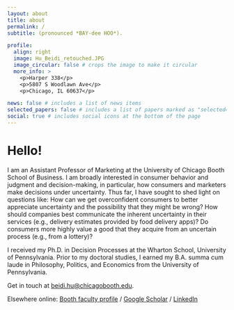 ```yaml
---
layout: about
title: about
permalink: /
subtitle: (pronounced *BAY-dee HOO*).

profile:
  align: right
  image: Hu_Beidi_retouched.JPG
  image_circular: false # crops the image to make it circular
  more_info: >
    <p>Harper 338</p>
    <p>5807 S Woodlawn Ave</p>
    <p>Chicago, IL 60637</p>

news: false # includes a list of news items
selected_papers: false # includes a list of papers marked as "selected={true}"
social: true # includes social icons at the bottom of the page
---
```


# Hello!

I am an Assistant Professor of Marketing at the University of Chicago Booth School of Business. 
I am broadly interested in consumer behavior and judgment and decision-making, in particular, how consumers and marketers make decisions under uncertainty. Thus far, I have sought to shed light on questions like: How can we get overconfident consumers to better appreciate uncertainty and the possibility that they might be wrong? How should companies best communicate the inherent uncertainty in their services (e.g., delivery estimates provided by food delivery apps)? Do consumers more highly value a good that they acquire from an uncertain process (e.g., from a lottery)? 

I received my Ph.D. in Decision Processes at the Wharton School, University of Pennsylvania. Prior to my doctoral studies, I earned my B.A. summa cum laude in Philosophy, Politics, and Economics from the University of Pennsylvania. 

Get in touch at [beidi.hu@chicagobooth.edu](mailto:beidi.hu@chicagobooth.edu).

Elsewhere online: [Booth faculty profile](https://www.chicagobooth.edu/faculty/directory/h/beidi-hu) / [Google Scholar](https://scholar.google.com/citations?user=4BCsBRIAAAAJ&hl=en) / [LinkedIn](http://www.linkedin.com/in/beidihu)
